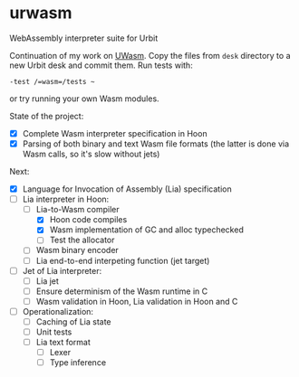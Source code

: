 # urwasm
WebAssembly interpreter suite for Urbit

Continuation of my work on [UWasm](https://github.com/Quodss/wasm-hackathon). Copy the files from `desk` directory to a new Urbit desk and commit them. Run tests with:
```
-test /=wasm=/tests ~
```
or try running your own Wasm modules.

State of the project:

- [X] Complete Wasm interpreter specification in Hoon
- [X] Parsing of both binary and text Wasm file formats (the latter is done via Wasm calls, so it's slow without jets)

Next:
- [X] Language for Invocation of Assembly (Lia) specification
- [ ] Lia interpreter in Hoon:
  - [ ] Lia-to-Wasm compiler
    - [X]  Hoon code compiles
    - [X] Wasm implementation of GC and alloc typechecked
    - [ ] Test the allocator
  - [ ] Wasm binary encoder
  - [ ] Lia end-to-end interpeting function (jet target)
- [ ] Jet of Lia interpreter:
  - [ ] Lia jet
  - [ ] Ensure determinism of the Wasm runtime in C 
  - [ ] Wasm validation in Hoon, Lia validation in Hoon and C
- [ ] Operationalization:
  - [ ] Caching of Lia state
  - [ ] Unit tests
  - [ ] Lia text format
    - [ ] Lexer
    - [ ] Type inference